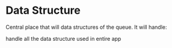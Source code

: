 # Data Structure
Central place that will data structures of the queue. It will handle:

handle all the data structure used in entire app